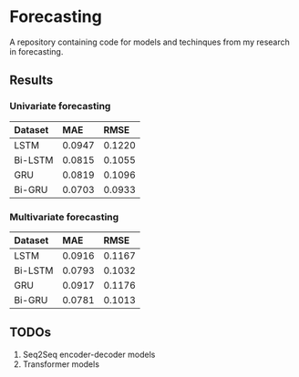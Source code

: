# Forecasting
A repository containing code for models and techinques from my research in forecasting.

## Results
### Univariate forecasting

| Dataset | MAE | RMSE |
|:--------|:---------------|:---------------|
| LSTM | 0.0947 | 0.1220 |
| Bi-LSTM | 0.0815 | 0.1055 |
| GRU  | 0.0819 | 0.1096 |
| Bi-GRU  | 0.0703 | 0.0933 |

### Multivariate forecasting

| Dataset | MAE | RMSE |
|:--------|:---------------|:---------------|
| LSTM | 0.0916 | 0.1167 |
| Bi-LSTM | 0.0793 | 0.1032 |
| GRU  | 0.0917 | 0.1176 |
| Bi-GRU  | 0.0781 | 0.1013 |

## TODOs
1. Seq2Seq encoder-decoder models
2. Transformer models
